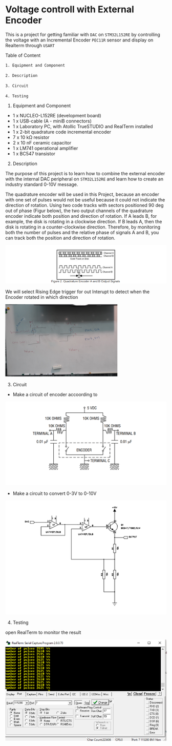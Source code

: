 # Voltage controll with External Encoder
This is a project for getting familiar with `DAC` on  `STM32L152RE` by controlling the voltage with an Incremental Encoder `PEC11R` sensor and display on Realterm through `USART`




Table of Content  
	
	1. Equipment and Component  
	
	2. Description 

	3. Circuit   

	4. Testing
	
	
1. Equipment and Component

* 1 x NUCLEO-L152RE (development board)
* 1 x USB-cable (A - miniB connectors)
* 1 x Laboratory PC, with Atollic TrueSTUDIO and RealTerm installed
* 1 x 2-bit quadrature code incremental encoder
* 7 x 10 kΩ resistor
* 2 x 10 nF ceramic capacitor
* 1 x LM741 operational amplifier
* 1 x BC547 transistor

2. Description

The purpose of this project is to learn how to combine the external encoder with the internal DAC peripheral on `STM32L152RE` and learn how to create an industry standard 0-10V message.

The quadrature encoder will be used in this Project, because an encoder with one set of pulses would not be useful because it could not indicate the direction of rotation. Using two
code tracks with sectors positioned 90 deg out of phase (Figur below), the two output channels of the quadrature encoder
indicate both position and direction of rotation. If A leads B, for example, the disk is rotating in a clockwise direction. If B
leads A, then the disk is rotating in a counter-clockwise direction. Therefore, by monitoring both the number of pulses
and the relative phase of signals A and B, you can track both the position and direction of rotation.

![quadrature](https://github.com/ThinhLe279/Voltage_Control_External_Encoder/blob/main/picture/quadrature.png)

We will select Rising Edge trigger for out Interupt to detect when the Encoder rotated in which direction 

![rising_edge](https://github.com/ThinhLe279/Voltage_Control_External_Encoder/blob/main/picture/detect.png)

3. Circuit

* Make a circuit of encoder accoording to 


 ![encoder](https://github.com/ThinhLe279/Voltage_Control_External_Encoder/blob/main/picture/Encoder_schematic.png)


* Make a circuit to convert 0-3V to 0-10V

![amplifier](https://github.com/ThinhLe279/Voltage_Control_External_Encoder/blob/main/picture/Amplifier.png)

4. Testing

open RealTerm to monitor the result

![pulse](https://github.com/ThinhLe279/Voltage_Control_External_Encoder/blob/main/picture/pulse.png)



